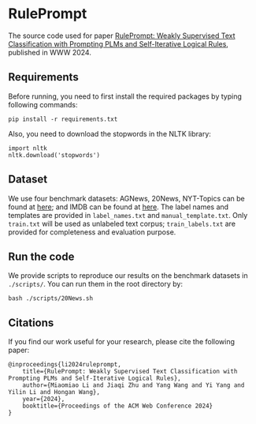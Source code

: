# RulePrompt

The source code used for paper [RulePrompt: Weakly Supervised Text Classification with Prompting PLMs and Self-Iterative Logical Rules](https://arxiv.org/abs/2403.02932), published in WWW 2024.

## Requirements

Before running, you need to first install the required packages by typing following commands:
```
pip install -r requirements.txt
```
Also, you need to download the stopwords in the NLTK library:
```
import nltk
nltk.download('stopwords')
```

## Dataset

We use four benchmark datasets: AGNews, 20News, NYT-Topics can be found at [here](https://github.com/ZihanWangKi/XClass); and IMDB can be found at [here](https://github.com/yumeng5/LOTClass).
The label names and templates are provided in ```label_names.txt``` and ```manual_template.txt```. 
Only ```train.txt``` will be used as unlabeled text corpus; ```train_labels.txt``` are provided for completeness and evaluation purpose.


## Run the code

We provide scripts to reproduce our results on the benchmark datasets in ```./scripts/```. You can run them in the root directory by:
```
bash ./scripts/20News.sh
```

## Citations

If you find our work useful for your research, please cite the following paper:
```
@inproceedings{li2024ruleprompt,
    title={RulePrompt: Weakly Supervised Text Classification with Prompting PLMs and Self-Iterative Logical Rules}, 
    author={Miaomiao Li and Jiaqi Zhu and Yang Wang and Yi Yang and Yilin Li and Hongan Wang},
    year={2024},
    booktitle={Proceedings of the ACM Web Conference 2024}
}
```
